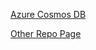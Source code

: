 [Azure Cosmos DB](https://prashantdhavale.github.io/azurecosmosdb)

[Other Repo Page](https://prashantdhavale.github.io/agl/temptest.md)